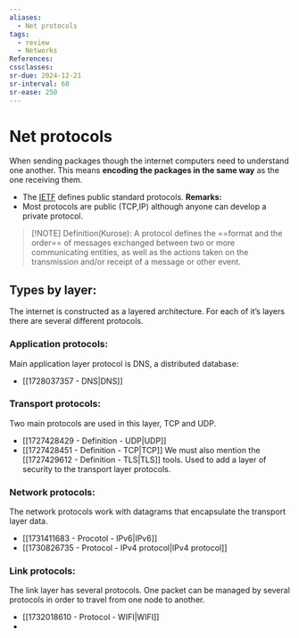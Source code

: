 ```yaml
---
aliases:
  - Net protocols
tags:
  - review
  - Networks
References: 
cssclasses:
sr-due: 2024-12-21
sr-interval: 60
sr-ease: 250
---
```

# Net protocols
When sending packages though the internet computers need to understand one another. This means **encoding the packages in the same way** as the one receiving them.
+ The [IETF](https://www.ietf.org/) defines public standard protocols.
**Remarks:**
+ Most protocols are public (TCP,IP) although anyone can develop a private protocol.

> [!NOTE] Definition(Kurose): 
> A protocol defines the ==format and the order== of messages exchanged between two or more communicating entities, as well as the actions taken on the transmission and/or receipt of a message or other event.
## Types by layer:
The internet is constructed as a layered architecture. For each of it’s layers there are several different protocols. 
### Application protocols: 
Main application layer protocol is DNS, a distributed database:
+ [[1728037357 - DNS|DNS]]

### Transport protocols:
Two main protocols are used in this layer, TCP and UDP. 
+ [[1727428429 - Definition - UDP|UDP]]
+ [[1727428451 - Definition - TCP|TCP]]
We must also mention the [[1727429612 - Definition - TLS|TLS]] tools. Used to add a layer of security to the transport layer protocols. 

### Network protocols:
The network protocols work with datagrams that encapsulate the transport layer data.
+ [[1731411683 - Procotol - IPv6|IPv6]]
+ [[1730826735 - Protocol - IPv4 protocol|IPv4 protocol]]

### Link protocols: 
The link layer has several protocols. One packet can be managed by several protocols in order to travel from one node to another. 
+ [[1732018610 - Protocol - WIFI|WIFI]]
+ 
